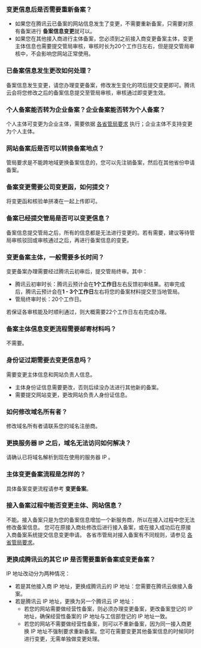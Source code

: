 ### 变更信息后是否需要重新备案？

- 如果您在腾讯云已备案的网站信息发生了变更，不需要重新备案，只需要对原有备案进行 **备案信息变更**就可以。
- 如果您在其他接入商进行主体备案，您必须到之前接入商变更备案主体，变更主体信息也需要提交管局审核，审核时长为20个工作日左右，但是提交管局审核中，不会影响您网站正常使用。

### 已备案信息发生更改如何处理？

备案信息发生变更，请您办理变更备案，修改发生变化的项后提交变更即可。腾讯云会将您修改之后的备案信息提交至管局审核，审核通过即变更生效。 

### 个人备案能否转为企业备案？企业备案能否转为个人备案？

个人主体可变更为企业主体，需要依据 [各省管局要求](https://intl.cloud.tencent.com/document/product/1022/31671) 执行；企业主体不支持变更为个人主体。

### 网站备案后是否可以转换备案地点？

管局要求是不能跨地域更换备案信息的，您可以先注销备案，然后在其他省份申请备案。

### 备案变更需要公司变更函，如何提交？

将变更函和核验单拼凑在一起上传即可。 

### 备案已经提交管局是否可以变更信息？

备案信息提交管局之后，所有的信息都是无法进行变更的。若有需要，建议等待管局审核驳回或审核通过之后，再进行备案信息的变更。 

### 变更备案主体，一般需要多长时间？

变更备案办理需要经过腾讯云初审后，提交管局终审。其中：
- 腾讯云初审时长：腾讯云预计会在**1个工作日**左右反馈初审结果。初审完成后，腾讯云预计会在**1 - 3个工作日**左右将您的备案材料提交至当地管局。
- 管局终审时长：20个工作日。

若保证各审核能及时顺利通过，则大概需要22个工作日左右完成办理。

### 备案主体信息变更流程需要邮寄材料吗？

不需要。

### 身份证过期需要去变更信息吗？

需要变更主体信息和网站负责人信息。 
- 主体身份证信息需要更改，否则后续没办法进行其他新的备案。 
- 需要提交网站变更，更改网站负责人身份证信息。 

### 如何修改域名所有者？

修改域名所有者请联系您的域名注册商。 

### 更换服务器 IP 之后，域名无法访问如何解决？

请确认已将域名解析到现在使用的服务器 IP 。 

### 主体变更备案流程是怎样的？

具体备案变更流程请参考 **变更备案**。

### 接入备案过程中能否变更主体、网站信息？

不能。接入备案只是为您的备案信息增加一个新服务商，所以在接入过程中您无法修改备案信息。
您可在原接入商处修改后进行接入备案，或在接入成功后在原接入商备案系统提交信息变更申请。
各省市管局对接入备案有不同规则，请参见 [各省管局要求](https://intl.cloud.tencent.com/document/product/1022/31671)。 

### 更换成腾讯云的其它 IP 是否需要重新备案或变更备案？
IP 地址改动分为两种情况：
- 若是其他接入商 IP 地址，更换成腾讯云的 IP 地址：您需要在腾讯云做接入备案。
- 若是腾讯云 IP 地址，更换为另一个腾讯云 IP 地址：
  - 若您的网站需要做经营性备案，则必须办理变更备案，更改备案登记的 IP 地址，确保经营性备案的 IP 地址与工信部登记的 IP 地址一致。
  - 若您的网站不需要做经营性备案，则可以不重新备案，因为同一接入商更换 IP 地址不强制要求重新备案。您可在需要变更其他备案信息的时候同时进行变更，无需单独做变更处理。


